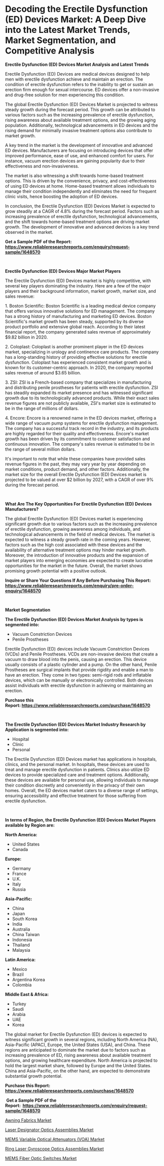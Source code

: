 <p><h1>Decoding the Erectile Dysfunction (ED) Devices Market: A Deep Dive into the Latest Market Trends, Market Segmentation, and Competitive Analysis</h1></p><p><strong>Erectile Dysfunction (ED) Devices Market Analysis and Latest Trends</strong></p>
<p><p>Erectile Dysfunction (ED) Devices are medical devices designed to help men with erectile dysfunction achieve and maintain an erection. The condition of erectile dysfunction refers to the inability to get or sustain an erection firm enough for sexual intercourse. ED devices offer a non-invasive and drug-free solution for men experiencing this condition.</p><p>The global Erectile Dysfunction (ED) Devices Market is projected to witness steady growth during the forecast period. This growth can be attributed to various factors such as the increasing prevalence of erectile dysfunction, rising awareness about available treatment options, and the growing aging population. Additionally, technological advancements in ED devices and the rising demand for minimally invasive treatment options also contribute to market growth.</p><p>A key trend in the market is the development of innovative and advanced ED devices. Manufacturers are focusing on introducing devices that offer improved performance, ease of use, and enhanced comfort for users. For instance, vacuum erection devices are gaining popularity due to their effectiveness and non-invasiveness.</p><p>The market is also witnessing a shift towards home-based treatment options. This is driven by the convenience, privacy, and cost-effectiveness of using ED devices at home. Home-based treatment allows individuals to manage their condition independently and eliminates the need for frequent clinic visits, hence boosting the adoption of ED devices.</p><p>In conclusion, the Erectile Dysfunction (ED) Devices Market is expected to grow steadily at a CAGR of 4.8% during the forecast period. Factors such as increasing prevalence of erectile dysfunction, technological advancements, and the shift towards home-based treatment options are driving market growth. The development of innovative and advanced devices is a key trend observed in the market.</p></p>
<p><strong>Get a Sample PDF of the Report:&nbsp; <a href="https://www.reliableresearchreports.com/enquiry/request-sample/1648570">https://www.reliableresearchreports.com/enquiry/request-sample/1648570</a></strong></p>
<p>&nbsp;</p>
<p><strong>Erectile Dysfunction (ED) Devices Major Market Players</strong></p>
<p><p>The Erectile Dysfunction (ED) Devices market is highly competitive, with several key players dominating the industry. Here are a few of the major players and their background information, market growth, market size, and sales revenue:</p><p>1. Boston Scientific: Boston Scientific is a leading medical device company that offers various innovative solutions for ED management. The company has a strong history of manufacturing and marketing ED devices. Boston Scientific's market growth has been steady, supported by its diverse product portfolio and extensive global reach. According to their latest financial report, the company generated sales revenue of approximately $9.82 billion in 2020.</p><p>2. Coloplast: Coloplast is another prominent player in the ED devices market, specializing in urology and continence care products. The company has a long-standing history of providing effective solutions for erectile dysfunction. Coloplast has experienced consistent market growth and is known for its customer-centric approach. In 2020, the company reported sales revenue of around $3.65 billion.</p><p>3. ZSI: ZSI is a French-based company that specializes in manufacturing and distributing penile prostheses for patients with erectile dysfunction. ZSI has steadily expanded its market presence and has witnessed significant growth due to its technologically advanced products. While their exact sales revenue figures are not publicly available, ZSI's market size is estimated to be in the range of millions of dollars.</p><p>4. Encore: Encore is a renowned name in the ED devices market, offering a wide range of vacuum pump systems for erectile dysfunction management. The company has a successful track record in the industry, and its products are highly regarded for their quality and effectiveness. Encore's market growth has been driven by its commitment to customer satisfaction and continuous innovation. The company's sales revenue is estimated to be in the range of several million dollars.</p><p>It's important to note that while these companies have provided sales revenue figures in the past, they may vary year by year depending on market conditions, product demand, and other factors. Additionally, the market size for the overall Erectile Dysfunction (ED) Devices market is projected to be valued at over $2 billion by 2027, with a CAGR of over 9% during the forecast period.</p></p>
<p>&nbsp;</p>
<p><strong>What Are The Key Opportunities For Erectile Dysfunction (ED) Devices Manufacturers?</strong></p>
<p><p>The global Erectile Dysfunction (ED) Devices market is experiencing significant growth due to various factors such as the increasing prevalence of erectile dysfunction, growing awareness among individuals, and technological advancements in the field of medical devices. The market is expected to witness a steady growth rate in the coming years. However, factors such as the high cost associated with these devices and the availability of alternative treatment options may hinder market growth. Moreover, the introduction of innovative products and the expansion of market players into emerging economies are expected to create lucrative opportunities for the market in the future. Overall, the market shows promising growth potential with a positive outlook.</p></p>
<p><strong>Inquire or Share Your Questions If Any Before Purchasing This Report: <a href="https://www.reliableresearchreports.com/enquiry/pre-order-enquiry/1648570">https://www.reliableresearchreports.com/enquiry/pre-order-enquiry/1648570</a></strong></p>
<p>&nbsp;</p>
<p><strong>Market Segmentation</strong></p>
<p><strong>The Erectile Dysfunction (ED) Devices Market Analysis by types is segmented into:</strong></p>
<p><ul><li>Vacuum Constriction Devices</li><li>Penile Prostheses</li></ul></p>
<p><p>Erectile Dysfunction (ED) devices include Vacuum Constriction Devices (VCDs) and Penile Prostheses. VCDs are non-invasive devices that create a vacuum to draw blood into the penis, causing an erection. This device usually consists of a plastic cylinder and a pump. On the other hand, Penile Prostheses are surgical implants that provide rigidity and enable a man to have an erection. They come in two types: semi-rigid rods and inflatable devices, which can be manually or electronically controlled. Both devices assist individuals with erectile dysfunction in achieving or maintaining an erection.</p></p>
<p><strong>Purchase this Report:&nbsp;<a href="https://www.reliableresearchreports.com/purchase/1648570">https://www.reliableresearchreports.com/purchase/1648570</a></strong></p>
<p>&nbsp;</p>
<p><strong>The Erectile Dysfunction (ED) Devices Market Industry Research by Application is segmented into:</strong></p>
<p><ul><li>Hospital</li><li>Clinic</li><li>Personal</li></ul></p>
<p><p>The Erectile Dysfunction (ED) Devices market has applications in hospitals, clinics, and the personal market. In hospitals, these devices are used to treat and manage erectile dysfunction in patients. Clinics also utilize ED devices to provide specialized care and treatment options. Additionally, these devices are available for personal use, allowing individuals to manage their condition discreetly and conveniently in the privacy of their own homes. Overall, the ED devices market caters to a diverse range of settings, ensuring accessibility and effective treatment for those suffering from erectile dysfunction.</p></p>
<p>&nbsp;</p>
<p><strong>In terms of Region, the Erectile Dysfunction (ED) Devices Market Players available by Region are:</strong></p>
<p>
    <p> <strong> North America: </strong>
        <ul>
            <li>United States</li>
            <li>Canada</li>
        </ul>
        </p> 
    <p> <strong> Europe: </strong>
        <ul>
            <li>Germany</li>
            <li>France</li>
            <li>U.K.</li>
            <li>Italy</li>
            <li>Russia</li>
        </ul>
        </p> 
    <p> <strong> Asia-Pacific: </strong>
        <ul>
            <li>China</li>
            <li>Japan</li>
            <li>South Korea</li>
            <li>India</li>
            <li>Australia</li>
            <li>China Taiwan</li>
            <li>Indonesia</li>
            <li>Thailand</li>
            <li>Malaysia</li>
        </ul>
        </p> 
    <p> <strong> Latin America: </strong>
        <ul>
            <li>Mexico</li>
            <li>Brazil</li>
            <li>Argentina Korea</li>
            <li>Colombia</li>
        </ul>
        </p> 
    <p> <strong> Middle East & Africa: </strong>
        <ul>
            <li>Turkey</li>
            <li>Saudi</li>
            <li>Arabia</li>
            <li>UAE</li>
            <li>Korea</li>
        </ul>
    </p>
    </p>
<p><p>The global market for Erectile Dysfunction (ED) devices is expected to witness significant growth in several regions, including North America (NA), Asia-Pacific (APAC), Europe, the United States (USA), and China. These regions are anticipated to dominate the market due to factors such as increasing prevalence of ED, rising awareness about available treatment options, and growing healthcare expenditure. North America is projected to hold the largest market share, followed by Europe and the United States. China and Asia-Pacific, on the other hand, are expected to demonstrate substantial growth potential.</p></p>
<p><strong>Purchase this Report: <a href="https://www.reliableresearchreports.com/purchase/1648570">https://www.reliableresearchreports.com/purchase/1648570</a></strong></p>
<p>&nbsp;<strong>Get a Sample PDF of the Report:&nbsp;&nbsp;<a href="https://www.reliableresearchreports.com/enquiry/request-sample/1648570">https://www.reliableresearchreports.com/enquiry/request-sample/1648570</a></strong></p>
<p><strong></strong></p>
<p><p><a href="https://www.linkedin.com/pulse/awning-fabrics-market-size-share-amp-trends-analysis-report/">Awning Fabrics Market</a></p><p><a href="https://medium.com/@winonaboehm2023/laser-designator-optics-assemblies-market-furnishes-information-on-market-share-market-trends-and-f3eede792d26">Laser Designator Optics Assemblies Market</a></p><p><a href="https://www.linkedin.com/pulse/mems-variable-optical-attenuators-voa-market-challenges-opportunities/">MEMS Variable Optical Attenuators (VOA) Market</a></p><p><a href="https://medium.com/@anibalstamm1912/ring-laser-gyroscope-optics-assemblies-market-outlook-industry-overview-and-forecast-2023-to-17b09cda18a2">Ring Laser Gyroscope Optics Assemblies Market</a></p><p><a href="https://www.linkedin.com/pulse/mems-fiber-optic-switches-market-size-share-global-analysis/">MEMS Fiber Optic Switches Market</a></p></p>